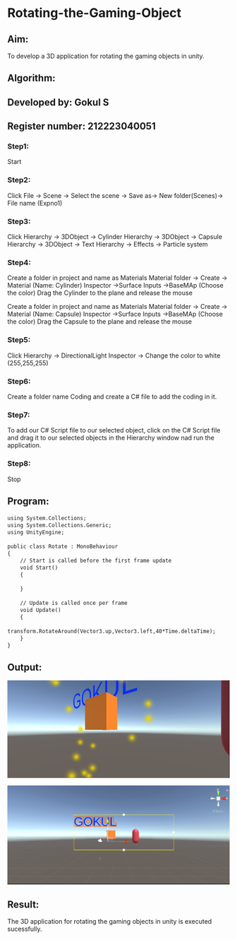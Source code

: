   # Rotating-the-Gaming-Object

## Aim:
To develop a 3D application for rotating the gaming objects in unity.
## Algorithm:

## Developed by: Gokul S
## Register number: 212223040051

### Step1:
Start
### Step2:
Click File -> Scene -> Select the scene -> Save as-> New folder(Scenes)-> File name (Expno1)
### Step3:
Click Hierarchy -> 3DObject -> Cylinder
Hierarchy -> 3DObject -> Capsule
Hierarchy -> 3DObject -> Text
Hierarchy -> Effects -> Particle system
### Step4:
Create a folder in project and name as Materials
Material folder -> Create -> Material (Name: Cylinder)
Inspector ->Surface Inputs ->BaseMAp (Choose the color)
Drag the Cylinder to the plane and release the mouse

Create a folder in project and name as Materials
Material folder -> Create -> Material (Name: Capsule)
Inspector ->Surface Inputs ->BaseMAp (Choose the color)
Drag the Capsule to the plane and release the mouse

### Step5:
Click Hierarchy -> DirectionalLight
Inspector -> Change the color to white (255,255,255)

### Step6:
Create a folder name Coding and create a C# file to add the coding in it.

### Step7:
To add our C# Script file to our selected object, click on the C# Script file and drag it to our selected objects in the Hierarchy window nad run the application.

### Step8:
Stop

## Program:

```
using System.Collections;
using System.Collections.Generic;
using UnityEngine;

public class Rotate : MonoBehaviour
{
    // Start is called before the first frame update
    void Start()
    {
        
    }

    // Update is called once per frame
    void Update()
    {
        transform.RotateAround(Vector3.up,Vector3.left,40*Time.deltaTime);
    }
}
```

## Output:

![alt text](<Screenshot 2025-08-22 132304.png>)

![alt text](<Screenshot 2025-08-22 132322.png>)

## Result:

The 3D application for rotating the gaming objects in unity is executed sucessfully.
 
